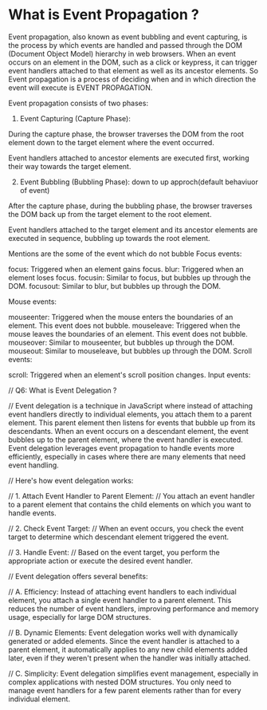 # What is Event Propagation ?


Event propagation, also known as event bubbling and event capturing, is the process by which events are handled and passed through the DOM (Document Object Model) hierarchy in web browsers. When an event occurs on an element in the DOM, such as a click or keypress, it can trigger event handlers attached to that element as well as its ancestor elements. So Event propagation is a process of deciding when and in which direction the event will execute is EVENT PROPAGATION.

Event propagation consists of two phases:

1. Event Capturing (Capture Phase):

During the capture phase, the browser traverses the DOM from the root element down to the target element where the event occurred.

Event handlers attached to ancestor elements are executed first, working their way towards the target element.

2. Event Bubbling (Bubbling Phase): down to up approch(default behaviuor of event)

After the capture phase, during the bubbling phase, the browser traverses the DOM back up from the target element to the root element.

Event handlers attached to the target element and its ancestor elements are executed in sequence, bubbling up towards the root element.

Mentions are the some of the event which do not bubble
Focus events:

focus: Triggered when an element gains focus.
blur: Triggered when an element loses focus.
focusin: Similar to focus, but bubbles up through the DOM.
focusout: Similar to blur, but bubbles up through the DOM.

Mouse events:

mouseenter: Triggered when the mouse enters the boundaries of an element. This event does not bubble.
mouseleave: Triggered when the mouse leaves the boundaries of an element. This event does not bubble.
mouseover: Similar to mouseenter, but bubbles up through the DOM.
mouseout: Similar to mouseleave, but bubbles up through the DOM.
Scroll events:

scroll: Triggered when an element's scroll position changes.
Input events:

// Q6: What is Event Delegation ?


// Event delegation is a technique in JavaScript where instead of attaching event handlers directly to individual elements, you attach them to a parent element. This parent element then listens for events that bubble up from its descendants. When an event occurs on a descendant element, the event bubbles up to the parent element, where the event handler is executed. Event delegation leverages event propagation to handle events more efficiently, especially in cases where there are many elements that need event handling.


// Here's how event delegation works:

// 1. Attach Event Handler to Parent Element:
// You attach an event handler to a parent element that contains the child elements on which you want to handle events.

// 2. Check Event Target:
// When an event occurs, you check the event target to determine which descendant element triggered the event.

// 3. Handle Event:
// Based on the event target, you perform the appropriate action or execute the desired event handler.

// Event delegation offers several benefits:

// A. Efficiency: Instead of attaching event handlers to each individual element, you attach a single event handler to a parent element. This reduces the number of event handlers, improving performance and memory usage, especially for large DOM structures.

// B. Dynamic Elements: Event delegation works well with dynamically generated or added elements. Since the event handler is attached to a parent element, it automatically applies to any new child elements added later, even if they weren't present when the handler was initially attached.

// C. Simplicity: Event delegation simplifies event management, especially in complex applications with nested DOM structures. You only need to manage event handlers for a few parent elements rather than for every individual element.